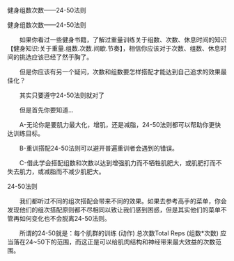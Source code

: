 健身组数次数——24-50法则

健身组数次数——24-50法则

　　如果你看过一些健身书籍，了解过重量训练关于组数、次数、休息时间的知识【健身知识:关于重量.组数.次数.间歇.节奏】，相信你应该对于次数、组数、休息时间的挑选应该已经了然于胸了。

　　但是你应该有另一个疑问，次数和组数要怎样搭配才能达到自己追求的效果最佳化？

　　其实只要遵守24-50法则就对了

　　但是首先你要知道...

　　A-无论你是要肌力最大化，增肌，还是减脂，24-50法则都可以帮助你更快达训练目标。

　　B-重训搭配24-50法则可以避开普遍重训者会遇到的错误。

　　C-借此学会搭配组数和次数以达到增强肌力而不牺牲肌肥大，或肌肥打而不失去肌力，或减脂而不减少肌肥大。

24-50法则

　　我们都听过不同的组次搭配会带来不同的效果。如果去参考高手的菜单，你会发现他们的组次搭配原则都不尽相同以致让我们感到困惑，但是其实他们的菜单不管再如何变化也不会脱离24-50法则。

　　所谓的24-50就是：每个肌群的训练 (动作) 总次数Total Reps (组数*次数) 应当落在24~50下的范围，而这正是可以给肌肉结构和神经带来最大效益的次数范围。
